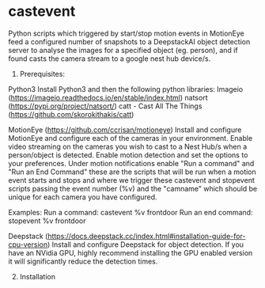 # castevent
Python scripts which triggered by start/stop motion events in MotionEye feed a configured number of snapshots to a DeepstackAI object detection
server to analyse the images for a specified object (eg. person), and if found casts the camera stream to a google nest hub device/s.


1. Prerequisites:

  Python3
    Install Python3 and then the following python libraries:
    Imageio (https://imageio.readthedocs.io/en/stable/index.html)
    natsort (https://pypi.org/project/natsort/)
    catt - Cast All The Things (https://github.com/skorokithakis/catt)

  MotionEye (https://github.com/ccrisan/motioneye)
    Install and configure MotionEye and configure each of the cameras in your environment. 
    Enable video streaming on the cameras you wish to cast to a Nest Hub/s when a person/object is detected.
    Enable motion detection and set the options to your preferences.
    Under motion notifications enable "Run a command" and "Run an End Command" these are the scripts that will be run when a motion event starts
    and stops and where we trigger these castevent and stopevent scripts passing the event number (%v) and the "camname" which should be unique for
    each camera you have configured.
  
  Examples:
    Run a command: castevent %v frontdoor
    Run an end command: stopevent %v frontdoor
  
  Deepstack (https://docs.deepstack.cc/index.html#installation-guide-for-cpu-version)
    Install and configure Deepstack for object detection. If you have an NVidia GPU, highly recommend installing the GPU enabled version it will
    significantly reduce the detection times.


2. Installation

